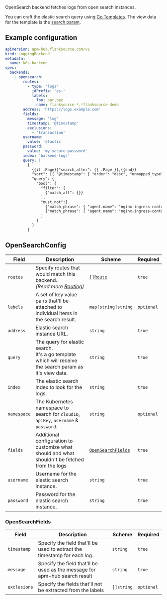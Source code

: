 OpenSearch backend fetches logs from open search instances.

You can craft the elastic search query using [Go Templates](../concepts/templating). The view data for the template is the [search param](../concepts/api.md#search-params).

## Example configuration

```yaml
apiVersion: apm-hub.flanksource.com/v1
kind: LoggingBackend
metadata:
  name: k8s-backend
spec:
  backends:
    - opensearch:
        routes:
          - type: 'logs'
            idPrefix: 'es-'
            labels:
              foo: bar,baz
              name: flanksource-*,!flanksource-demo
        address: 'https://logs.example.com'
        fields:
          message: 'log'
          timestamp: '@timestamp'
          exclusions:
            - 'transaction'
        username:
          value: 'elastic'
        password:
          value: 'my-secure-password'
        index: 'backend-logs'
        query: |
          {
            {{if .Page}}"search_after": {{ .Page }},{{end}}
            "sort": [{ "@timestamp": { "order": "desc", "unmapped_type": "boolean" } }],
            "query": {
              "bool": {
                "filter": [
                  {"match_all": {}}
                ],
                "must_not":[
                  {"match_phrase": { "agent.name": "nginx-ingress-controller-f6zx7" }},
                  {"match_phrase": { "agent.name": "nginx-ingress-controller-r46vg" }}
                ]
              }
            }
          }
```

## OpenSearchConfig

| Field       | Description                                                                                                | Scheme                                    | Required   |
| ----------- | ---------------------------------------------------------------------------------------------------------- | ----------------------------------------- | ---------- |
| `routes`    | Specify routes that would match this backend.<br> _(Read more [Routing](../concepts/routing))_          | [`[]Route`](../concepts/routing.md#route) | `true`     |
| `labels`    | A set of key value pairs that'll be attached to individual items in the search result.                     | `map[string]string`                       | `optional` |
| `address`   | Elastic search instance URL.                                                                               | `string`                                  | `true`     |
| `query`     | The query for elastic search.<br>It's a go template which will receive the search param as it's view data. | `string`                                  | `true`     |
| `index`     | The elastic search index to look for the logs.                                                             | `string`                                  | `true`     |
| `namespace` | The Kubernetes namespace to search for `cloudID`, `apiKey`, `username` & `password`.                       | `string`                                  | `optional` |
| `fields`    | Additional configuration to customize what should and what shouldn't be fetched from the logs              | [`OpenSearchFields`](#opensearchfields)   | `true`     |
| `username`  | Username for the elastic search instance.                                                                  | `string`                                  | `true`     |
| `password`  | Password for the elastic search instance.                                                                  | `string`                                  | `true`     |

### OpenSearchFields

| Field        | Description                                                                | Scheme     | Required   |
| ------------ | -------------------------------------------------------------------------- | ---------- | ---------- |
| `timestamp`  | Specify the field that'll be used to extract the timestamp for each log.   | `string`   | `true`     |
| `message`    | Specify the field that'll be used as the message for apm-hub search result | `string`   | `true`     |
| `exclusions` | Specify the fields that'll not be extracted from the labels                | `[]string` | `optional` |
